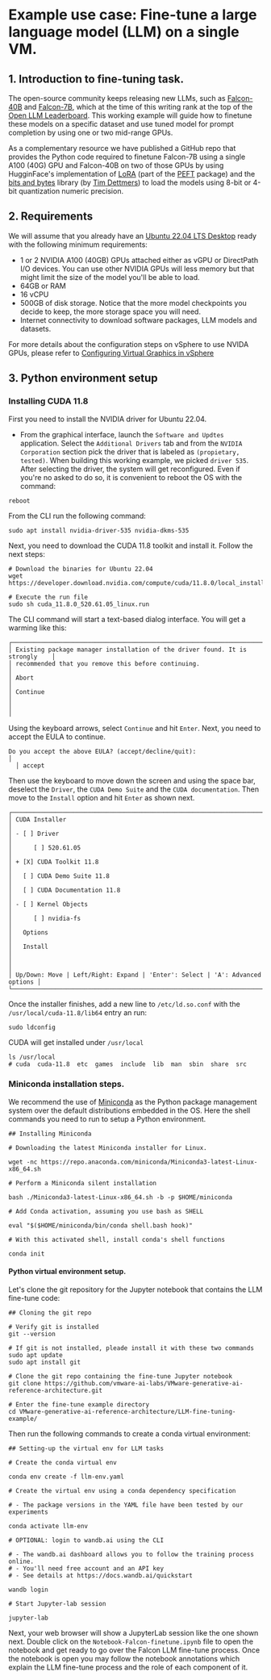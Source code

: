 # Example use case: Fine-tune a large language model (LLM) on a single VM.

## 1. Introduction to fine-tuning task.

The open-source community keeps releasing new LLMs, such as [Falcon-40B](https://huggingface.co/tiiuae/falcon-40b) and [Falcon-7B](https://huggingface.co/tiiuae/falcon-7b), which at the time of this writing rank at the top of the [Open LLM Leaderboard](https://huggingface.co/spaces/HuggingFaceH4/open_llm_leaderboard?_hsenc=p2ANqtz-865CMxeXG2eIMWb7rFgGbKVMVqV6u6UWP8TInA4WfSYvPjc6yOsNPeTNfS_m_et5Atfjyw). This working example will guide how to finetune these models on a specific dataset and use tuned model for prompt completion by using one or two mid-range GPUs.

As a complementary resource we have published a GitHub repo that provides the Python code required to finetune Falcon-7B using a single A100 (40G) GPU and Falcon-40B on two of those GPUs by using HugginFace's implementation of [LoRA](https://huggingface.co/docs/peft/conceptual_guides/lora) (part of the [PEFT](https://huggingface.co/docs/peft/index) package) and the [bits and bytes](https://github.com/TimDettmers/bitsandbytes) library (by [Tim Dettmers](https://github.com/TimDettmers)) to load the models using 8-bit or 4-bit quantization numeric precision.

## 2. Requirements

We will assume that you already have an [Ubuntu 22.04 LTS Desktop](https://ubuntu.com/desktop) ready with the following minimum requirements:

- 1 or 2 NVIDIA A100 (40GB) GPUs attached either as vGPU or DirectPath I/O devices. You can use other NVIDIA GPUs will less memory but that might limit the size of the model you'll be able to load.
- 64GB or RAM
- 16 vCPU
- 500GB of disk storage. Notice that the more model checkpoints you decide to keep, the more storage space you will need.
- Internet connectivity to download software packages, LLM models and datasets.

For more details about the configuration steps on vSphere to use NVIDA GPUs, please refer to [Configuring Virtual Graphics in vSphere](https://docs.vmware.com/en/VMware-vSphere/8.0/vsphere-resource-management/GUID-74A657D9-52F7-4F92-AB86-9039A90A028D.html)

## 3. Python environment setup

### Installing CUDA 11.8

First you need to install the NVIDIA driver for Ubuntu 22.04. 
- From the graphical interface, launch the `Software and Updtes` application. Select the
`Additional Drivers` tab and from the `NVIDIA Corporation` section pick the driver that is labeled as `(propietary, tested)`. When building this 
working example, we picked `driver 535`. After selecting the driver, the system will get reconfigured. Even if you're no asked to do so, it 
is convenient to reboot the OS with the command:
```azure
reboot
```
From the CLI run the following command:
```azure
sudo apt install nvidia-driver-535 nvidia-dkms-535
```

Next, you need to download the CUDA 11.8 toolkit and install it. Follow the next steps:

````
# Download the binaries for Ubuntu 22.04
wget https://developer.download.nvidia.com/compute/cuda/11.8.0/local_installers/cuda_11.8.0_520.61.05_linux.run

# Execute the run file
sudo sh cuda_11.8.0_520.61.05_linux.run
````
The CLI command will start a text-based dialog interface. You will get a warming like this:
````
┌──────────────────────────────────────────────────────────────────────────────┐
│ Existing package manager installation of the driver found. It is strongly    │
│ recommended that you remove this before continuing.                          │
│ Abort                                                                        │
│ Continue                                                                     │
│                                                                              │
````
Using the keyboard arrows, select `Continue` and hit `Enter`. Next, you need to accept the EULA to continue.
````
Do you accept the above EULA? (accept/decline/quit):                         │
  │ accept 
````
Then use the keyboard to move down the screen and using the space bar, deselect the `Driver`, the `CUDA Demo Suite` and the `CUDA documentation`. Then move to the `Install`
option and hit `Enter` as shown next.
````
┌──────────────────────────────────────────────────────────────────────────────┐
│ CUDA Installer                                                               │
│ - [ ] Driver                                                                 │
│      [ ] 520.61.05                                                           │
│ + [X] CUDA Toolkit 11.8                                                      │
│   [ ] CUDA Demo Suite 11.8                                                   │
│   [ ] CUDA Documentation 11.8                                                │
│ - [ ] Kernel Objects                                                         │
│      [ ] nvidia-fs                                                           │
│   Options                                                                    │
│   Install                                                                    │
│                                                                              │
│ Up/Down: Move | Left/Right: Expand | 'Enter': Select | 'A': Advanced options │
└──────────────────────────────────────────────────────────────────────────────┘
````
Once the installer finishes, add a new line to `/etc/ld.so.conf` with the `/usr/local/cuda-11.8/lib64` entry an run:
````azure
sudo ldconfig
````
CUDA will get installed under `/usr/local`
````azure
ls /usr/local
# cuda  cuda-11.8  etc  games  include  lib  man  sbin  share  src
````

### Miniconda installation steps.

We recommend the use of [Miniconda](https://docs.conda.io/en/latest/miniconda.html) as the Python package management system over the default 
distributions embedded in the OS. Here the shell commands you need to run to setup a Python environment.<br>

```shell
## Installing Miniconda

# Downloading the latest Miniconda installer for Linux.

wget -nc https://repo.anaconda.com/miniconda/Miniconda3-latest-Linux-x86_64.sh

# Perform a Miniconda silent installation

bash ./Miniconda3-latest-Linux-x86_64.sh -b -p $HOME/miniconda

# Add Conda activation, assuming you use bash as SHELL

eval "$($HOME/miniconda/bin/conda shell.bash hook)"

# With this activated shell, install conda's shell functions

conda init
```
#### Python virtual environment setup.

Let's clone the git repository for the Jupyter notebook that contains the LLM fine-tune code:

```shell
## Cloning the git repo

# Verify git is installed
git --version

# If git is not installed, pleade install it with these two commands
sudo apt update
sudo apt install git

# Clone the git repo containing the fine-tune Jupyter notebook
git clone https://github.com/vmware-ai-labs/VMware-generative-ai-reference-architecture.git

# Enter the fine-tune example directory
cd VMware-generative-ai-reference-architecture/LLM-fine-tuning-example/
```

Then run the following commands to create a conda virtual environment:

```shell
## Setting-up the virtual env for LLM tasks

# Create the conda virtual env

conda env create -f llm-env.yaml

# Create the virtual env using a conda dependency specification

# - The package versions in the YAML file have been tested by our experiments

conda activate llm-env

# OPTIONAL: login to wandb.ai using the CLI

# - The wandb.ai dashboard allows you to follow the training process online.
# - You'll need free account and an API key
# - See details at https://docs.wandb.ai/quickstart

wandb login

# Start Jupyter-lab session

jupyter-lab
```

Next, your web browser will show a JupyterLab session like the one shown next. Double click on the `Notebook-Falcon-finetune.ipynb` file to open the notebook and get ready to go over the Falcon LLM fine-tune process. Once the notebook is open you may follow the notebook annotations which explain the LLM fine-tune process and the role of each component of it.
